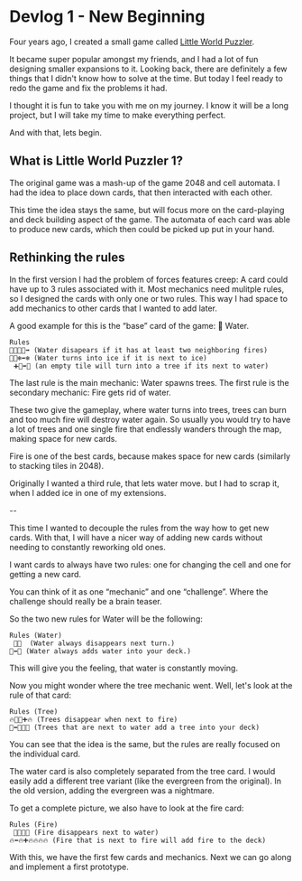 # Devlog 1 - New Beginning

Four years ago, I created a small game called [Little World Puzzler](https://orasund.itch.io/little-world-puzzler).

It became super popular amongst my friends, and I had a lot of fun designing smaller expansions to it.
Looking back, there are definitely a few things that I didn't know how to solve at the time.
But today I feel ready to redo the game and fix the problems it had.

I thought it is fun to take you with me on my journey.
I know it will be a long project, but I will take my time to make everything perfect.

And with that, lets begin.

## What is Little World Puzzler 1?

The original game was a mash-up of the game 2048 and cell automata.
I had the idea to place down cards, that then interacted with each other.

This time the idea stays the same, but will focus more on the card-playing and deck building aspect of the game.
The automata of each card was able to produce new cards, which then could be picked up put in your hand.

## Rethinking the rules

In the first version I had the problem of forces features creep:
A card could have up to 3 rules associated with it.
Most mechanics need mulitple rules, so I designed the cards with only one or two rules.
This way I had space to add mechanics to other cards that I wanted to add later.

A good example for this is the “base” card of the game: 🌊 Water.

```
Rules
🌊➕🔥🔥➡️ (Water disapears if it has at least two neighboring fires)
🌊➕❄➡️❄ (Water turns into ice if it is next to ice)
 ➕🌊➡️🌳 (an empty tile will turn into a tree if its next to water)
```

The last rule is the main mechanic: Water spawns trees.
The first rule is the secondary mechanic: Fire gets rid of water.

These two give the gameplay, where water turns into trees, trees can burn and too much fire will destroy water again.
So usually you would try to have a lot of trees and one single fire that endlessly wanders through the map, making space for new cards.

Fire is one of the best cards, because makes space for new cards (similarly to stacking tiles in 2048).

Originally I wanted a third rule, that lets water move.
but I had to scrap it, when I added ice in one of my extensions.

--

This time I wanted to decouple the rules from the way how to get new cards.
With that, I will have a nicer way of adding new cards without needing to constantly reworking old ones.

I  want cards to always have two rules: one for changing the cell and one for getting a new card.

You can think of it as one “mechanic” and one “challenge”. Where the challenge should really be a brain teaser.

So the two new rules for Water will be the following:

```
Rules (Water)
 🟰🌊  (Water always disappears next turn.)
🌊⬅️🌊 (Water always adds water into your deck.)
```

This will give you the feeling, that water is constantly moving.

Now you might wonder where the tree mechanic went. Well, let's look at the rule of that card:

```
Rules (Tree)
🔥🟰🌳➕🔥 (Trees disappear when next to fire)
🌳⬅️🌳➕🌊 (Trees that are next to water add a tree into your deck)
```

You can see that the idea is the same, but the rules are really focused on the individual card.

The water card is also completely separated from the tree card.
I would easily add a different tree variant (like the evergreen from the original).
In the old version, adding the evergreen was a nightmare.

To get a complete picture, we also have to look at the fire card:

```
Rules (Fire)
 🟰🔥➕🌊 (Fire disappears next to water)
🔥⬅️🔥➕🔥🔥🔥🔥 (Fire that is next to fire will add fire to the deck)
```

With this, we have the first few cards and mechanics.
Next we can go along and implement a first prototype.
